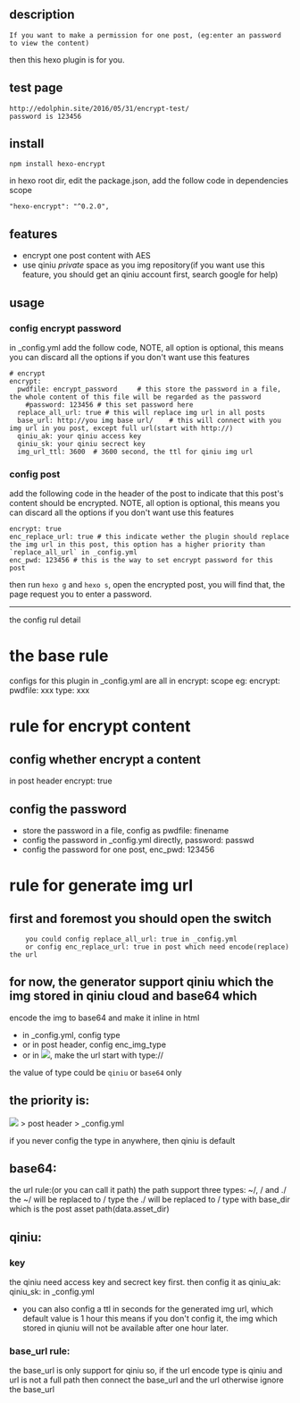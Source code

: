 ## description
	If you want to make a permission for one post, (eg:enter an password to view the content)
then this hexo plugin is for you.

## test page
	http://edolphin.site/2016/05/31/encrypt-test/
	password is 123456

## install
```
npm install hexo-encrypt
```
in hexo root dir, edit the package.json, add the follow code in dependencies scope
```
"hexo-encrypt": "^0.2.0",
```

## features
- encrypt one post content with AES
- use qiniu *private* space as you img repository(if you want use this feature, you should get an qiniu account first, search google for help)

## usage
### config encrypt password
in _config.yml add the follow code, NOTE, all option is optional, this means you can discard all the options if you don't want use this features
```
# encrypt
encrypt:
  pwdfile: encrypt_password		# this store the password in a file, the whole content of this file will be regarded as the password
    #password: 123456 # this set password here
  replace_all_url: true # this will replace img url in all posts
  base_url: http://you img base url/	# this will connect with you img url in you post, except full url(start with http://)
  qiniu_ak: your qiniu access key 
  qiniu_sk: your qiniu secrect key 
  img_url_ttl: 3600  # 3600 second, the ttl for qiniu img url

```

### config post
add the following code in the header of the post to indicate that this post's content should be encrypted. NOTE, all option is optional, this means you can discard all the options if you don't want use this features

```
encrypt: true
enc_replace_url: true # this indicate wether the plugin should replace the img url in this post, this option has a higher priority than `replace_all_url` in _config.yml
enc_pwd: 123456 # this is the way to set encrypt password for this post
```

then run `hexo g` and `hexo s`, open the encrypted post, 
you will find that, the page request you to enter a password.


---
the config rul detail

 # the base rule
 configs for this plugin in _config.yml are all in encrypt: scope
 eg: 
 encrypt:
 		pwdfile: xxx
 		type: xxx
 
 # rule for encrypt content
 ## config whether encrypt a content
 in post header
 	encrypt: true
 
 ## config the password
 - store the password in a file, config as pwdfile: finename
 - config the password in _config.yml directly, password: passwd
 - config the password for one post,  enc_pwd: 123456
 
 # rule for generate img url
 
 ## first and foremost you should open the switch
 		you could config replace_all_url: true in _config.yml
 		or config enc_replace_url: true in post which need encode(replace) the url
 
 ## for now, the generator support qiniu which the img stored in qiniu cloud and base64 which
 encode the img to base64 and make it inline in html
 
 - in _config.yml, config type
 - or in post header, config enc_img_type
 - or in ![](type://), make the url start with type://
 
 the value of type could be `qiniu` or `base64` only
 
 ## the priority is:
 ![](type://) > post header > _config.yml
 
 
 if you never config the type in anywhere, then qiniu is default
 
 ## base64:
 the url rule:(or you can call it path)
 the path support three types:
 ~/, / and ./
 the ~/ will be replaced to / type
 the ./ will be replaced to / type with base_dir which is the post asset path(data.asset_dir)
 
 ## qiniu:
 
 ### key
 the qiniu need access key and secrect key first.
 then config it as qiniu_ak: qiniu_sk: in _config.yml
 - you can also config a ttl in seconds for the generated img url, which default value is 1 hour
  	this means if you don't config it, the img which stored in qiuniu  will not be available after
  	one hour later.
 
 ### base_url rule:
 the base_url is only support for qiniu
 so, if the url encode type is qiniu and url is not a full path
 then connect the base_url and the url
 otherwise ignore the base_url



